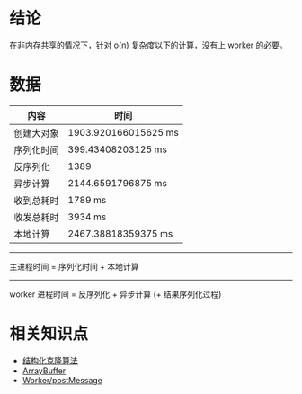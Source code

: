 # 结论
在非内存共享的情况下，针对 o(n) 复杂度以下的计算，没有上 worker 的必要。
# 数据
|内容 | 时间
| ----|----|
| 创建大对象 | 1903.920166015625 ms|
| 序列化时间 | 399.43408203125 ms |
| 反序列化 | 1389 |
| 异步计算  | 2144.6591796875 ms|
| 收到总耗时 | 1789 ms |
| 收发总耗时 |3934 ms |
| 本地计算 | 2467.38818359375 ms|


---
主进程时间 = 序列化时间 + 本地计算

----
worker 进程时间 = 反序列化 + 异步计算 (+ 结果序列化过程)

# 相关知识点
*  [结构化克隆算法](https://developer.mozilla.org/zh-CN/docs/Web/API/Web_Workers_API/Structured_clone_algorithm)
* [ArrayBuffer](https://developer.mozilla.org/zh-CN/docs/Web/JavaScript/Reference/Global_Objects/ArrayBuffer)
*  [Worker/postMessage](https://developer.mozilla.org/zh-CN/docs/Web/API/Worker/postMessage)
